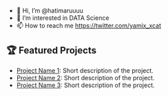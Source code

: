 - 👋 Hi, I’m @hatimaruuuu
- 👀 I’m interested in DATA Science
- 📫 How to reach me https://twitter.com/yamix_xcat


<!---
hatimaruuuu/hatimaruuuu is a ✨ special ✨ repository because its `README.md` (this file) appears on your GitHub profile.
You can click the Preview link to take a look at your changes.
--->
## 🏆 Featured Projects
- [Project Name 1](https://github.com/username/project1): Short description of the project.
- [Project Name 2](https://github.com/username/project2): Short description of the project.
- [Project Name 3](https://github.com/username/project3): Short description of the project.

